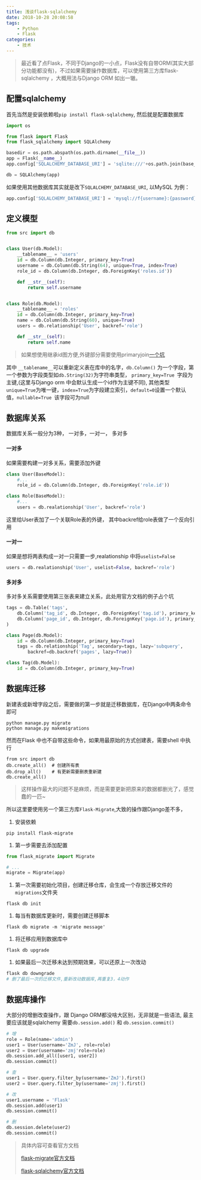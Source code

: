 ```yaml
---
title: 浅谈flask-sqlalchemy
date: 2018-10-28 20:08:58
tags:
    - Python
    - Flask
categories: 
    - 技术
---
```


> 最近看了点Flask，不同于Django的一小点，Flask没有自带ORM(其实大部分功能都没有)，不过如果需要操作数据库，可以使用第三方库flask-sqlalchemy ，大概用法与Django ORM 如出一辙。



## 配置sqlalchemy

首先当然是安装依赖啦`pip install flask-sqlalchemy`, 然后就是配置数据库

```python
import os

from flask import Flask
from flask_sqlalchemy import SQLAlchemy

basedir = os.path.abspath(os.path.dirname(__file__))
app = Flask(__name__)
app.config['SQLALCHEMY_DATABASE_URI'] = 'sqlite:///'+os.path.join(base_dir,'database.sqlite')

db = SQLAlchemy(app)
```

如果使用其他数据库其实就是改下`SQLALCHEMY_DATABASE_URI`, 以MySQL 为例：

```python
app.config['SQLALCHEMY_DATABASE_URI'] = 'mysql://f{username}:{password}@{hostname}/{database}'
```


## 定义模型

```python
from src import db


class User(db.Model):
    __tablename__ = 'users'
    id = db.Column(db.Integer, primary_key=True)
    username = db.Column(db.String(64), unique=True, index=True)
    role_id = db.Column(db.Integer, db.ForeignKey('roles.id'))

    def __str__(self):
        return self.username


class Role(db.Model):
    __tablename__ = 'roles'
    id = db.Column(db.Integer, primary_key=True)
    name = db.Column(db.String(60), unique=True)
    users = db.relationship('User', backref='role')

    def __str__(self):
        return self.name
```
> 如果想使用继承id图方便,外键部分需要使用primaryjoin<a href='https://stackoverflow.com/questions/52414291/accessing-a-mixin-member-variable-column-from-the-child'>一个坑</a>


其中 `__tablename__`可以重新定义表在库中的名字，`db.Column()` 为一个字段，第一个参数为字段类型如`db.String(32)`为字符串类型， `primary_key=True `字段为主键,(这里与Django orm 中会默认生成一个id作为主键不同), 其他类型 `unique=True`为唯一键，`index=True`为字段建立索引，`default=0`设置一个默认值，`nullable=True `该字段可为null 



## 数据库关系

数据库关系一般分为3种， 一对多，一对一， 多对多

#### 一对多

如果需要构建一对多关系，需要添加外键

```python
class User(BaseModel):
    #...
    role_id = db.Column(db.Integer, db.ForeignKey('role.id'))

class Role(BaseModel):
    #...
    users = db.realationship('User', backref='role')
```

这里给User表加了一个关联Role表的外键， 其中backref给role表做了一个反向引用

#### 一对一

如果是想将两表构成一对一只需要一步,realationship 中将`uselist=False`

```python
users = db.realationship('User', uselist=False, backref='role')
```

#### 多对多

多对多关系需要使用第三张表来建立关系，此处用官方文档的例子占个坑

```python
tags = db.Table('tags',
    db.Column('tag_id', db.Integer, db.ForeignKey('tag.id'), primary_key=True),
    db.Column('page_id', db.Integer, db.ForeignKey('page.id'), primary_key=True)
)

class Page(db.Model):
    id = db.Column(db.Integer, primary_key=True)
    tags = db.relationship('Tag', secondary=tags, lazy='subquery',
        backref=db.backref('pages', lazy=True))

class Tag(db.Model):
    id = db.Column(db.Integer, primary_key=True)
```



## 数据库迁移

新建表或新增字段之后，需要做的第一步就是迁移数据库，在Django中两条命令即可

```shell
python manage.py migrate
python manage.py makemigrations
```

然而在Flask 中也不自带这些命令，如果用最原始的方式创建表，需要shell 中执行

```base
from src import db
db.create_all()  # 创建所有表
db.drop_all()    # 有更新需要删表重新建
db.create_all()
```

> 这样操作最大的问题不是麻烦，而是需要更新把原来的数据都删光了，感觉蠢的一匹~

所以这里要使用另一个第三方库`Flask-Migrate`,大致的操作跟Django差不多，

1. 安装依赖

```base
pip install flask-migrate
```

1. 第一步需要去添加配置

```python
from flask_migrate import Migrate

# ...
migrate = Migrate(app)
```

1. 第一次需要初始化项目，创建迁移仓库，会生成一个存放迁移文件的`migrations`文件夹

```base
flask db init
```

1. 每当有数据库更新时，需要创建迁移脚本

```base
flask db migrate -m 'migrate message'
```

1. 将迁移应用到数据库中

```base
flask db upgrade
```

1. 如果最后一次迁移未达到预期效果，可以还原上一次改动

```bash
flask db downgrade
# 删了最后一次的迁移文件,重新改动数据库,再重复3，4动作
```



## 数据库操作

大部分的增删改查操作，跟 Django ORM都没啥大区别，无非就是一些语法, 最主要应该就是sqlalchemy 需要`db.session.add()`  和 `db.session.commit()`

```python
# 增
role = Role(name='admin')
user1 = User(username='ZmJ', role=role)
user2 = User(username='zmj'role=role)
db.session.add_all([user1, user2])
db.session.commit()

# 查
user1 = User.query.filter_by(username='ZmJ').first()
user2 = User.query.filter_by(username='zmj').first()

# 改
user1.username = 'Flask'
db.session.add(user1)
db.session.commit()

# 删
db.session.delete(user2)
db.session.commit()
```

> 具体内容可查看官方文档
>
>  <a href='https://flask-migrate.readthedocs.io/en/latest/'>flask-migrate官方文档</a>
>
> <a href='http://flask-sqlalchemy.pocoo.org/2.3/'>flask-sqlalchemy官方文档</a>
